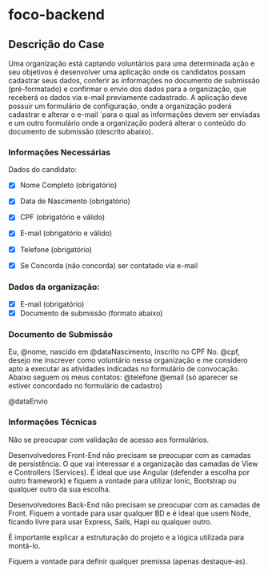 # foco-backend

## Descrição do Case
Uma organização está captando voluntários para uma determinada ação e seu objetivos é desenvolver uma aplicação onde os candidatos possam cadastrar seus dados, conferir as informações no documento de submissão (pré-formatado) e confirmar o envio dos dados para a organização, que receberá os dados via e-mail previamente cadastrado.
A aplicação deve possuir um formulário de configuração, onde a organização poderá cadastrar e alterar o e-mail ´para o qual as informações devem ser enviadas e um outro formulário onde a organização poderá alterar o conteúdo do documento de submissão (descrito abaixo).

### Informações Necessárias
Dados do candidato:
 - [x] Nome Completo (obrigatório)
 - [x] Data de Nascimento (obrigatório)
 - [x] CPF (obrigatório e válido)
 - [x] E-mail (obrigatório e válido)
 - [x] Telefone (obrigatório)
 - [x] Se Concorda (não concorda) ser contatado via e-mail
 
 
### Dados da organização:
 - [x] E-mail (obrigatório)
 - [x] Documento de submissão (formato abaixo)

### Documento de Submissão
Eu, @nome, nascido em @dataNascimento, inscrito no CPF No. @cpf, desejo me inscrever como voluntário nessa organização e me considero apto a executar as atividades indicadas no formulário de convocação.
Abaixo seguem os meus contatos:
@telefone
@email (só aparecer se estiver concordado no formulário de cadastro)

@dataEnvio

### Informações Técnicas
Não se preocupar com validação de acesso aos formulários.

Desenvolvedores Front-End não precisam se preocupar com as camadas de persistência. O que vai interessar é a organização das camadas de View e Controllers (Services). É ideal que use Angular (defender a escolha por outro framework) e fiquem a vontade para utilizar Ionic, Bootstrap ou qualquer outro da sua escolha.

Desenvolvedores Back-End não precisam se preocupar com as camadas de Front. Fiquem a vontade para usar qualquer BD e é ideal que usem Node, ficando livre para usar Express, Sails, Hapi ou qualquer outro.

É importante explicar a estruturação do projeto e a lógica utilizada para montá-lo.

Fiquem a vontade para definir qualquer premissa (apenas destaque-as).
